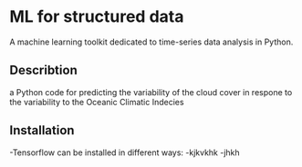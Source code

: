 
# ML for structured data
A machine learning toolkit dedicated to time-series data analysis in Python.
## Describtion
a Python code for predicting the variability of the cloud cover in respone to the variability to the Oceanic Climatic Indecies  

## Installation

-Tensorflow can be installed in different ways:
-kjkvkhk
-jhkh


 
 

